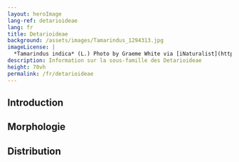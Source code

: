 ```yaml
---
layout: heroImage
lang-ref: detarioideae
lang: fr
title: Detarioideae
background: /assets/images/Tamarindus_1294313.jpg
imageLicense: |
  *Tamarindus indica* (L.) Photo by Graeme White via [iNaturalist](https://www.gbif.org/occurrence/1453047812)
description: Information sur la sous-famille des Detarioideae
height: 70vh
permalink: /fr/detarioideae
---
```


## Introduction

## Morphologie

## Distribution

